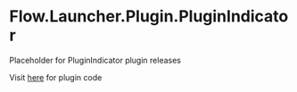 # Flow.Launcher.Plugin.PluginIndicator
Placeholder for PluginIndicator plugin releases

Visit [here](https://github.com/Flow-Launcher/Flow.Launcher/tree/dev/Plugins) for plugin code
